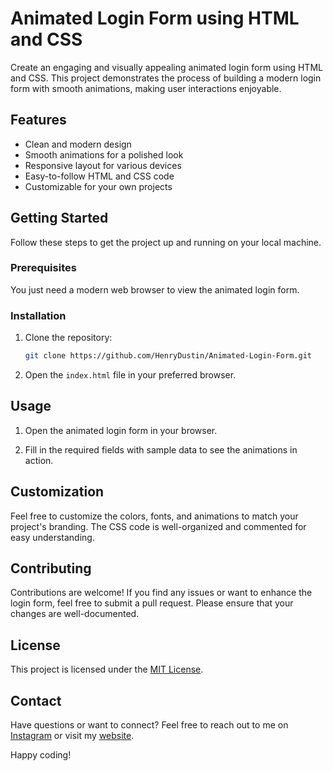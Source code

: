 # Animated Login Form using HTML and CSS



Create an engaging and visually appealing animated login form using HTML and CSS. This project demonstrates the process of building a modern login form with smooth animations, making user interactions enjoyable.



## Features

- Clean and modern design
- Smooth animations for a polished look
- Responsive layout for various devices
- Easy-to-follow HTML and CSS code
- Customizable for your own projects

## Getting Started

Follow these steps to get the project up and running on your local machine.

### Prerequisites

You just need a modern web browser to view the animated login form.

### Installation

1. Clone the repository:
   ```sh
   git clone https://github.com/HenryDustin/Animated-Login-Form.git

2. Open the `index.html` file in your preferred browser.

## Usage

1. Open the animated login form in your browser.

2. Fill in the required fields with sample data to see the animations in action.

## Customization

Feel free to customize the colors, fonts, and animations to match your project's branding. The CSS code is well-organized and commented for easy understanding.

## Contributing

Contributions are welcome! If you find any issues or want to enhance the login form, feel free to submit a pull request. Please ensure that your changes are well-documented.

## License

This project is licensed under the [MIT License](LICENSE).

## Contact

Have questions or want to connect? Feel free to reach out to me on [Instagram](https://instagram.com/hen_rydustin/) or visit my [website](https://henry-dustin.netlify.app/).

Happy coding!
```


